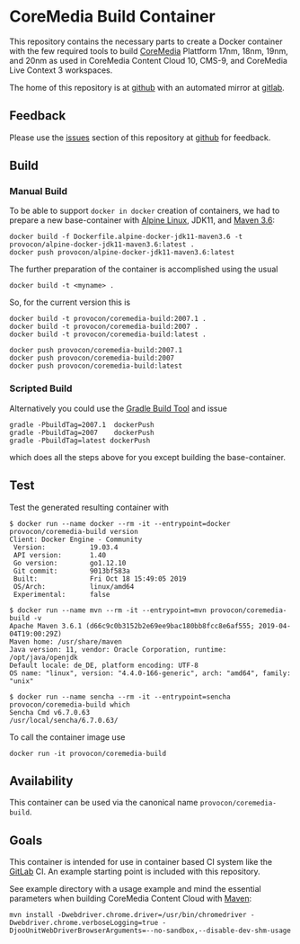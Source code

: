 # CoreMedia Build Container

This repository contains the necessary parts to create a Docker container with
the few required tools to build [CoreMedia][coremedia] Plattform 17nm, 18nm, 
19nm, and 20nm as used in CoreMedia Content Cloud 10, CMS-9, and CoreMedia Live
Context 3 workspaces.

The home of this repository is at [github][github] with an automated mirror at
[gitlab][gitlab].

## Feedback

Please use the [issues][issues] section of this repository at [github][github] 
for feedback. 

## Build

### Manual Build

To be able to support `docker in docker` creation of containers, we had to
prepare a new base-container with [Alpine Linux][alpine], JDK11, and
[Maven 3.6][maven]:

```
docker build -f Dockerfile.alpine-docker-jdk11-maven3.6 -t provocon/alpine-docker-jdk11-maven3.6:latest .
docker push provocon/alpine-docker-jdk11-maven3.6:latest
```

The further preparation of the container is accomplished using the usual

```
docker build -t <myname> .
```

So, for the current version this is

```
docker build -t provocon/coremedia-build:2007.1 .
docker build -t provocon/coremedia-build:2007 .
docker build -t provocon/coremedia-build:latest .
```

```
docker push provocon/coremedia-build:2007.1
docker push provocon/coremedia-build:2007
docker push provocon/coremedia-build:latest
```

### Scripted Build

Alternatively you could use the [Gradle Build Tool][gradle] and issue

```
gradle -PbuildTag=2007.1  dockerPush
gradle -PbuildTag=2007    dockerPush
gradle -PbuildTag=latest dockerPush
```

which does all the steps above for you except building the base-container.


## Test

Test the generated resulting container with

```
$ docker run --name docker --rm -it --entrypoint=docker provocon/coremedia-build version
Client: Docker Engine - Community
 Version:           19.03.4
 API version:       1.40
 Go version:        go1.12.10
 Git commit:        9013bf583a
 Built:             Fri Oct 18 15:49:05 2019
 OS/Arch:           linux/amd64
 Experimental:      false
```

```
$ docker run --name mvn --rm -it --entrypoint=mvn provocon/coremedia-build -v
Apache Maven 3.6.1 (d66c9c0b3152b2e69ee9bac180bb8fcc8e6af555; 2019-04-04T19:00:29Z)
Maven home: /usr/share/maven
Java version: 11, vendor: Oracle Corporation, runtime: /opt/java/openjdk
Default locale: de_DE, platform encoding: UTF-8
OS name: "linux", version: "4.4.0-166-generic", arch: "amd64", family: "unix"
```

```
$ docker run --name sencha --rm -it --entrypoint=sencha provocon/coremedia-build which
Sencha Cmd v6.7.0.63
/usr/local/sencha/6.7.0.63/
```

To call the container image use

```
docker run -it provocon/coremedia-build
```

## Availability

This container can be used via the canonical name `provocon/coremedia-build`.

## Goals

This container is intended for use in container based CI system like the
[GitLab][gitlabci] CI. An example starting point is included with this 
repository.

See example directory with a usage example and mind the essential parameters
when building CoreMedia Content Cloud with [Maven][maven]:

```
mvn install -Dwebdriver.chrome.driver=/usr/bin/chromedriver -Dwebdriver.chrome.verboseLogging=true -DjooUnitWebDriverBrowserArguments=--no-sandbox,--disable-dev-shm-usage
```

[sencha]: https://www.sencha.com/products/extjs/cmd-download/
[coremedia]: http://www.coremedia.com/
[gitlabci]: https://gitlab.com/
[issues]: https://github.com/provocon/coremedia-build-docker/issues
[github]: https://github.com/provocon/coremedia-build-docker
[gitlab]: https://gitlab.com/provocon/coremedia-build-docker
[alpine]: https://www.alpinelinux.org/
[maven]: https://maven.apache.org/
[gradle]: https://gradle.org/
